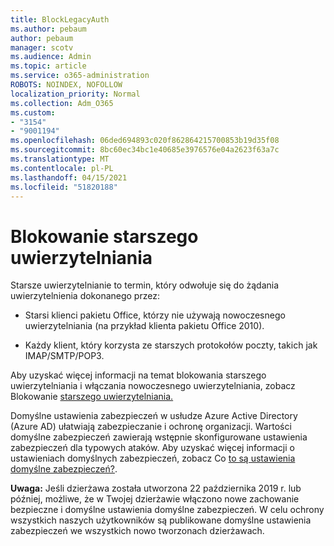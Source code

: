 ```yaml
---
title: BlockLegacyAuth
ms.author: pebaum
author: pebaum
manager: scotv
ms.audience: Admin
ms.topic: article
ms.service: o365-administration
ROBOTS: NOINDEX, NOFOLLOW
localization_priority: Normal
ms.collection: Adm_O365
ms.custom:
- "3154"
- "9001194"
ms.openlocfilehash: 06ded694893c020f862864215700853b19d35f08
ms.sourcegitcommit: 8bc60ec34bc1e40685e3976576e04a2623f63a7c
ms.translationtype: MT
ms.contentlocale: pl-PL
ms.lasthandoff: 04/15/2021
ms.locfileid: "51820188"
---
```

# <a name="blocking-legacy-authentication"></a>Blokowanie starszego uwierzytelniania

Starsze uwierzytelnianie to termin, który odwołuje się do żądania uwierzytelnienia dokonanego przez:

- Starsi klienci pakietu Office, którzy nie używają nowoczesnego uwierzytelniania (na przykład klienta pakietu Office 2010).

- Każdy klient, który korzysta ze starszych protokołów poczty, takich jak IMAP/SMTP/POP3.

Aby uzyskać więcej informacji na temat blokowania starszego uwierzytelniania i włączania nowoczesnego uwierzytelniania, zobacz Blokowanie [starszego uwierzytelniania.](https://docs.microsoft.com/azure/active-directory/conditional-access/concept-conditional-access-block-legacy-authentication)

Domyślne ustawienia zabezpieczeń w usłudze Azure Active Directory (Azure AD) ułatwiają zabezpieczanie i ochronę organizacji. Wartości domyślne zabezpieczeń zawierają wstępnie skonfigurowane ustawienia zabezpieczeń dla typowych ataków.
Aby uzyskać więcej informacji o ustawieniach domyślnych zabezpieczeń, zobacz Co [to są ustawienia domyślne zabezpieczeń?](https://docs.microsoft.com/azure/active-directory/fundamentals/concept-fundamentals-security-defaults). 

**Uwaga:** Jeśli dzierżawa została utworzona 22 października 2019 r. lub później, możliwe, że w Twojej dzierżawie włączono nowe zachowanie bezpieczne i domyślne ustawienia domyślne zabezpieczeń.  W celu ochrony wszystkich naszych użytkowników są publikowane domyślne ustawienia zabezpieczeń we wszystkich nowo tworzonach dzierżawach.
